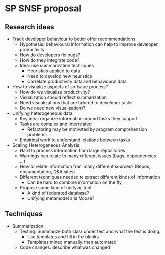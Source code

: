# SP SNSF proposal  
  
## Research ideas  
  
* Track developer behaviour to better offer recommendations  
    * Hypothesis: behavioural information can help to improve developer productivity  
    * How do developers fix bugs?  
    * How do they integrate code?  
    * Idea: use summarization techniques  
        * Heuristics applied to data  
        * Need to develop new heuristics  
        * Correlate productivity data and behavioural data  
* How to visualize aspects of software process?  
    * How do we visualize productivity?  
    * Visualization should reflect summarization  
    * Need visualizations that are tailored to developer tasks  
    * Do we need new visualizations?  
* Unifying heterogeneous data  
    * Key idea: organize information around tasks they support  
    * Tasks are complex and interrelated  
        * Refactoring may be motivated by program comprehension problems  
    * Empirical work to understand relations between tasks  
* Scaling Heterogeneous Analysis  
    * Hard to process information from large repositories  
    * Warnings can relate to many different issues (bugs, dependencies ...)  
    * How to relate information from many different sources? (Repos, documentation, Q&A sites)  
    * Different techniques needed to extract different kinds of information  
        * Can be hard to combine information on the fly  
    * Propose some kind of unifying tool  
        * A kind of federated database?  
        * Unifying metamodel a la Moose?  
  
## Techniques  
  
* Summarization  
    * Testing: Summarize both class under test and what the test is doing.  
        * Use templates and fill in the blanks  
        * Templates mined manually, then automated  
    * Code changes: describe what was changed  
